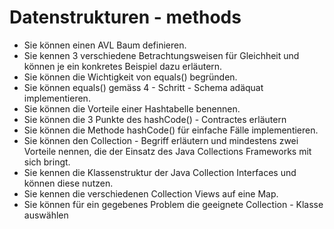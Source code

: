 # Datenstrukturen - methods
* Sie können einen AVL Baum definieren. 
* Sie kennen 3 verschiedene Betrachtungsweisen für Gleichheit und können je ein konkretes Beispiel dazu erläutern. 
* Sie können die Wichtigkeit von equals() begründen. 
* Sie können equals() gemäss 4 - Schritt - Schema adäquat implementieren. 
* Sie können die Vorteile einer Hashtabelle benennen. 
* Sie können die 3 Punkte des hashCode() - Contractes erläutern 
* Sie können die Methode hashCode() für einfache Fälle implementieren.
* Sie können den Collection - Begriff erläutern und mindestens zwei Vorteile nennen, die der Einsatz des Java Collections Frameworks mit sich bringt. 
* Sie kennen die Klassenstruktur der Java Collection Interfaces und können diese nutzen. 
* Sie kennen die verschiedenen Collection Views auf eine Map. 
* Sie können für ein gegebenes Problem die geeignete Collection - Klasse auswählen 
